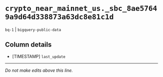 # `crypto_near_mainnet_us._sbc_8ae57649a9d64d338873a63dc8e81c1d`
`bq-1` | `bigquery-public-data`

## Column details
* [TIMESTAMP] `last_update`

-------------------------------------------------------------------------------
*Do not make edits above this line.*
